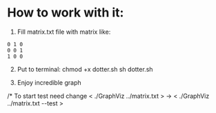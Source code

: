 # How to work with it:

1) Fill matrix.txt file with matrix like:

```text
0 1 0
0 0 1
1 0 0
```

2) Put to terminal: 
chmod +x dotter.sh
sh dotter.sh

3) Enjoy incredible graph

/* To start test need change < ./GraphViz ../matrix.txt >  ->  < ./GraphViz ../matrix.txt --test >
	
